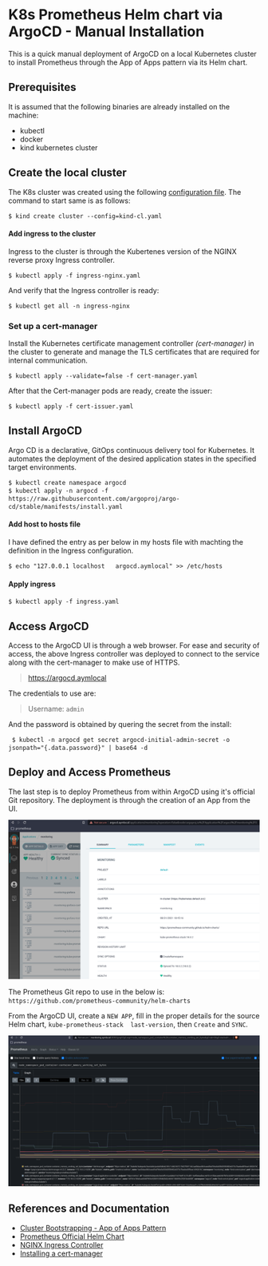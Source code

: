 # K8s Prometheus Helm chart via ArgoCD - Manual Installation

This is a quick manual deployment of ArgoCD on a local Kubernetes cluster to install Prometheus through the App of Apps pattern via its Helm chart.

 ## Prerequisites

It is assumed that the following binaries are already installed on the machine:
- kubectl
- docker
- kind kubernetes cluster

## Create the local cluster 

The K8s cluster was created using the following [configuration file](kind-cl.yaml). The command to start same is as follows:

```
$ kind create cluster --config=kind-cl.yaml
```


#### Add ingress to the cluster
Ingress to the cluster is through the Kubertenes version of the NGINX reverse proxy Ingress controller.

```
$ kubectl apply -f ingress-nginx.yaml
```
And verify that the Ingress controller is ready:
```
$ kubectl get all -n ingress-nginx 
```
    
### Set up a cert-manager
Install the Kubernetes certificate management controller _(cert-manager)_ in the cluster to generate and manage the TLS certificates that are required for internal communication. 

```
$ kubectl apply --validate=false -f cert-manager.yaml
```
After that the Cert-manager pods are ready, create the issuer:
```
$ kubectl apply -f cert-issuer.yaml
```

## Install ArgoCD 
Argo CD is a declarative, GitOps continuous delivery tool for Kubernetes. It automates the deployment of the desired application states in the specified target environments.

```
$ kubectl create namespace argocd 
$ kubectl apply -n argocd -f https://raw.githubusercontent.com/argoproj/argo-cd/stable/manifests/install.yaml
```
#### Add host to hosts file
I have defined the entry as per below in my hosts file with machting the definition in the Ingress configuration.
```
$ echo "127.0.0.1 localhost   argocd.aymlocal" >> /etc/hosts
```
#### Apply ingress
``` 
$ kubectl apply -f ingress.yaml
```

## Access ArgoCD

Access to the ArgoCD UI is through a web browser. For ease and security of access, the above Ingress controller was deployed to connect to the service along with the cert-manager to make use of HTTPS. 

> https://argocd.aymlocal

The credentials to use are:

> Username: `admin`

And the password is obtained by quering the secret from the install:

```
 $ kubectl -n argocd get secret argocd-initial-admin-secret -o jsonpath="{.data.password}" | base64 -d
```

## Deploy and Access Prometheus

The last step is to deploy Prometheus from within ArgoCD using it's official Git repository. The deployment is through the creation of an App from the UI.

![ArgoCD - Prometheus Helm chart configuration](prometheus.app.png "ArgoCD - Prometheus Helm chart configuration")

The Prometheus Git repo to use in the below is:
`https://github.com/prometheus-community/helm-charts`

From the ArgoCD UI, create a `NEW APP`, fill in the proper details for the source Helm chart, `kube-prometheus-stack  last-version`, then `Create` and `SYNC`.

![Prometheus Metrics](prometheus-metrics.png "Preometheus Graphs and Metrics")


## References and Documentation
- [Cluster Bootstrapping - App of Apps Pattern](https://argoproj.github.io/argo-cd/operator-manual/cluster-bootstrapping/)
- [Prometheus Official Helm Chart](https://prometheus-community.github.io/helm-charts/)
- [NGINX Ingress Controller](https://github.com/kubernetes/ingress-nginx)
- [Installing a cert-manager](https://www.ibm.com/docs/en/app-connect/containers_cd?topic=kubernetes-installing-cert-manager-in-your-cluster)